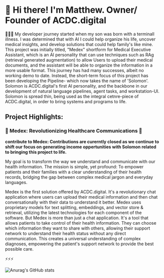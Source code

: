 # 💾 Hi there! I'm Matthew. Owner/ Founder of ACDC.digital 


👋👋👋
My developer journey started when my son was born with a terminall illness. I was determined that with AI I could help organize his life, uncover medical insights, and develop solutions that could help family's like mine. This project was initially titled, "Medex" shortform for Medical Executive Assistant, which is an AI personality that can use techniques such as RAg (retrieval generated augmentation) to allow Users to upload their medical documents, and the assistant will be able to organize the information in a more usable format. This journey has had many successes, albeit no working demo to date. Instead, the short-term focus of this project has been developing the Pipeline- which now takes the name of 'Solomon'. Solomon is ACDC.digital's first AI personality, and the backbone in our development of natural language pipelines, agent tasks, and workstation-UI. Solomon is spread thin, being used as the integral cetnre-piece of ACDC.digital, in order to bring systems and programs to life. 

<h2>Project Highlights:</h2>
<h3>🩻 Medex: Revolutionizing Healthcare Communications 🩻</h3>

**contribute to Medex: Contributions are curerntly closed as we continue to shift our focus on generating income oppertunities with Solomon related to bringing this project to life.**

My goal is to transform the way we understand and communicate with our health information. The mission is simple, yet profound: To empower patients and their families with a clear understanding of their health records, bridging the gap between complex medical jargon and everyday languages.

Medex is the first solution offered by ACDC.digital. It's a revolutionary chat application where users can upload their medical information and then chat conversationally with their data to understand it better. Medex uses proprietary models for text splitting, embeddings, and vector store & retrieval, utilizing the latest technologies for each component of the software. But Medex is more than just a chat application. It's a tool that allows patients to take control of their health information. They can choose which information they want to share with others, allowing their support network to understand their health status without any direct communication. This creates a universal understanding of complex diagnoses, empowering the patient's support network to provide the best possible care. 



⚡⚡⚡

![Anurag's GitHub stats](https://github-readme-stats.vercel.app/api?username=acdc-digital&show_icons=true)
